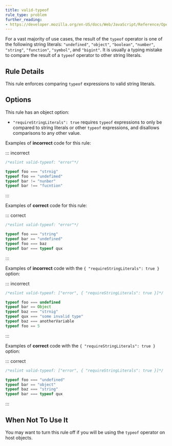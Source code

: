 ```yaml
---
title: valid-typeof
rule_type: problem
further_reading:
- https://developer.mozilla.org/en-US/docs/Web/JavaScript/Reference/Operators/typeof
---
```


For a vast majority of use cases, the result of the `typeof` operator is one of the following string literals: `"undefined"`, `"object"`, `"boolean"`, `"number"`, `"string"`, `"function"`, `"symbol"`, and `"bigint"`. It is usually a typing mistake to compare the result of a `typeof` operator to other string literals.

## Rule Details

This rule enforces comparing `typeof` expressions to valid string literals.

## Options

This rule has an object option:

*   `"requireStringLiterals": true` requires `typeof` expressions to only be compared to string literals or other `typeof` expressions, and disallows comparisons to any other value.

Examples of **incorrect** code for this rule:

::: incorrect

```js
/*eslint valid-typeof: "error"*/

typeof foo === "strnig"
typeof foo == "undefimed"
typeof bar != "nunber"
typeof bar !== "fucntion"
```

:::

Examples of **correct** code for this rule:

::: correct

```js
/*eslint valid-typeof: "error"*/

typeof foo === "string"
typeof bar == "undefined"
typeof foo === baz
typeof bar === typeof qux
```

:::

Examples of **incorrect** code with the `{ "requireStringLiterals": true }` option:

::: incorrect

```js
/*eslint valid-typeof: ["error", { "requireStringLiterals": true }]*/

typeof foo === undefined
typeof bar == Object
typeof baz === "strnig"
typeof qux === "some invalid type"
typeof baz === anotherVariable
typeof foo == 5
```

:::

Examples of **correct** code with the `{ "requireStringLiterals": true }` option:

::: correct

```js
/*eslint valid-typeof: ["error", { "requireStringLiterals": true }]*/

typeof foo === "undefined"
typeof bar == "object"
typeof baz === "string"
typeof bar === typeof qux
```

:::

## When Not To Use It

You may want to turn this rule off if you will be using the `typeof` operator on host objects.
